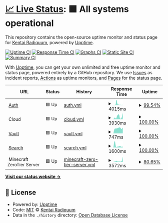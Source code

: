 # [📈 Live Status](https://Radiquum.github.io/wah.su-uptime): <!--live status--> **🟩 All systems operational**

This repository contains the open-source uptime monitor and status page for [Kentai Radiquum](https://pawb.cf), powered by [Upptime](https://github.com/upptime/upptime).

[![Uptime CI](https://github.com/Radiquum/wah.su-uptime/workflows/Uptime%20CI/badge.svg)](https://github.com/Radiquum/wah.su-uptime/actions?query=workflow%3A%22Uptime+CI%22)
[![Response Time CI](https://github.com/Radiquum/wah.su-uptime/workflows/Response%20Time%20CI/badge.svg)](https://github.com/Radiquum/wah.su-uptime/actions?query=workflow%3A%22Response+Time+CI%22)
[![Graphs CI](https://github.com/Radiquum/wah.su-uptime/workflows/Graphs%20CI/badge.svg)](https://github.com/Radiquum/wah.su-uptime/actions?query=workflow%3A%22Graphs+CI%22)
[![Static Site CI](https://github.com/Radiquum/wah.su-uptime/workflows/Static%20Site%20CI/badge.svg)](https://github.com/Radiquum/wah.su-uptime/actions?query=workflow%3A%22Static+Site+CI%22)
[![Summary CI](https://github.com/Radiquum/wah.su-uptime/workflows/Summary%20CI/badge.svg)](https://github.com/Radiquum/wah.su-uptime/actions?query=workflow%3A%22Summary+CI%22)

With [Upptime](https://upptime.js.org), you can get your own unlimited and free uptime monitor and status page, powered entirely by a GitHub repository. We use [Issues](https://github.com/Radiquum/wah.su-uptime/issues) as incident reports, [Actions](https://github.com/Radiquum/wah.su-uptime/actions) as uptime monitors, and [Pages](https://Radiquum.github.io/wah.su-uptime) for the status page.

<!--start: status pages-->
<!-- This summary is generated by Upptime (https://github.com/upptime/upptime) -->
<!-- Do not edit this manually, your changes will be overwritten -->
<!-- prettier-ignore -->
| URL | Status | History | Response Time | Uptime |
| --- | ------ | ------- | ------------- | ------ |
| <img alt="" src="https://icons.duckduckgo.com/ip3/auth.wah.su.ico" height="13"> [Auth](https://auth.wah.su) | 🟩 Up | [auth.yml](https://github.com/Radiquum/wah.su-uptime/commits/HEAD/history/auth.yml) | <details><summary><img alt="Response time graph" src="./graphs/auth/response-time-week.png" height="20"> 4015ms</summary><br><a href="https://status.wah.su/history/auth"><img alt="Response time 2453" src="https://img.shields.io/endpoint?url=https%3A%2F%2Fraw.githubusercontent.com%2FRadiquum%2Fwah.su-uptime%2FHEAD%2Fapi%2Fauth%2Fresponse-time.json"></a><br><a href="https://status.wah.su/history/auth"><img alt="24-hour response time 1680" src="https://img.shields.io/endpoint?url=https%3A%2F%2Fraw.githubusercontent.com%2FRadiquum%2Fwah.su-uptime%2FHEAD%2Fapi%2Fauth%2Fresponse-time-day.json"></a><br><a href="https://status.wah.su/history/auth"><img alt="7-day response time 4015" src="https://img.shields.io/endpoint?url=https%3A%2F%2Fraw.githubusercontent.com%2FRadiquum%2Fwah.su-uptime%2FHEAD%2Fapi%2Fauth%2Fresponse-time-week.json"></a><br><a href="https://status.wah.su/history/auth"><img alt="30-day response time 2453" src="https://img.shields.io/endpoint?url=https%3A%2F%2Fraw.githubusercontent.com%2FRadiquum%2Fwah.su-uptime%2FHEAD%2Fapi%2Fauth%2Fresponse-time-month.json"></a><br><a href="https://status.wah.su/history/auth"><img alt="1-year response time 2453" src="https://img.shields.io/endpoint?url=https%3A%2F%2Fraw.githubusercontent.com%2FRadiquum%2Fwah.su-uptime%2FHEAD%2Fapi%2Fauth%2Fresponse-time-year.json"></a></details> | <details><summary><a href="https://status.wah.su/history/auth">99.54%</a></summary><a href="https://status.wah.su/history/auth"><img alt="All-time uptime 99.83%" src="https://img.shields.io/endpoint?url=https%3A%2F%2Fraw.githubusercontent.com%2FRadiquum%2Fwah.su-uptime%2FHEAD%2Fapi%2Fauth%2Fuptime.json"></a><br><a href="https://status.wah.su/history/auth"><img alt="24-hour uptime 100.00%" src="https://img.shields.io/endpoint?url=https%3A%2F%2Fraw.githubusercontent.com%2FRadiquum%2Fwah.su-uptime%2FHEAD%2Fapi%2Fauth%2Fuptime-day.json"></a><br><a href="https://status.wah.su/history/auth"><img alt="7-day uptime 99.54%" src="https://img.shields.io/endpoint?url=https%3A%2F%2Fraw.githubusercontent.com%2FRadiquum%2Fwah.su-uptime%2FHEAD%2Fapi%2Fauth%2Fuptime-week.json"></a><br><a href="https://status.wah.su/history/auth"><img alt="30-day uptime 99.83%" src="https://img.shields.io/endpoint?url=https%3A%2F%2Fraw.githubusercontent.com%2FRadiquum%2Fwah.su-uptime%2FHEAD%2Fapi%2Fauth%2Fuptime-month.json"></a><br><a href="https://status.wah.su/history/auth"><img alt="1-year uptime 99.83%" src="https://img.shields.io/endpoint?url=https%3A%2F%2Fraw.githubusercontent.com%2FRadiquum%2Fwah.su-uptime%2FHEAD%2Fapi%2Fauth%2Fuptime-year.json"></a></details>
| <img alt="" src="https://icons.duckduckgo.com/ip3/cloud.wah.su.ico" height="13"> Cloud | 🟩 Up | [cloud.yml](https://github.com/Radiquum/wah.su-uptime/commits/HEAD/history/cloud.yml) | <details><summary><img alt="Response time graph" src="./graphs/cloud/response-time-week.png" height="20"> 3930ms</summary><br><a href="https://status.wah.su/history/cloud"><img alt="Response time 1981" src="https://img.shields.io/endpoint?url=https%3A%2F%2Fraw.githubusercontent.com%2FRadiquum%2Fwah.su-uptime%2FHEAD%2Fapi%2Fcloud%2Fresponse-time.json"></a><br><a href="https://status.wah.su/history/cloud"><img alt="24-hour response time 8837" src="https://img.shields.io/endpoint?url=https%3A%2F%2Fraw.githubusercontent.com%2FRadiquum%2Fwah.su-uptime%2FHEAD%2Fapi%2Fcloud%2Fresponse-time-day.json"></a><br><a href="https://status.wah.su/history/cloud"><img alt="7-day response time 3930" src="https://img.shields.io/endpoint?url=https%3A%2F%2Fraw.githubusercontent.com%2FRadiquum%2Fwah.su-uptime%2FHEAD%2Fapi%2Fcloud%2Fresponse-time-week.json"></a><br><a href="https://status.wah.su/history/cloud"><img alt="30-day response time 1981" src="https://img.shields.io/endpoint?url=https%3A%2F%2Fraw.githubusercontent.com%2FRadiquum%2Fwah.su-uptime%2FHEAD%2Fapi%2Fcloud%2Fresponse-time-month.json"></a><br><a href="https://status.wah.su/history/cloud"><img alt="1-year response time 1981" src="https://img.shields.io/endpoint?url=https%3A%2F%2Fraw.githubusercontent.com%2FRadiquum%2Fwah.su-uptime%2FHEAD%2Fapi%2Fcloud%2Fresponse-time-year.json"></a></details> | <details><summary><a href="https://status.wah.su/history/cloud">100.00%</a></summary><a href="https://status.wah.su/history/cloud"><img alt="All-time uptime 100.00%" src="https://img.shields.io/endpoint?url=https%3A%2F%2Fraw.githubusercontent.com%2FRadiquum%2Fwah.su-uptime%2FHEAD%2Fapi%2Fcloud%2Fuptime.json"></a><br><a href="https://status.wah.su/history/cloud"><img alt="24-hour uptime 100.00%" src="https://img.shields.io/endpoint?url=https%3A%2F%2Fraw.githubusercontent.com%2FRadiquum%2Fwah.su-uptime%2FHEAD%2Fapi%2Fcloud%2Fuptime-day.json"></a><br><a href="https://status.wah.su/history/cloud"><img alt="7-day uptime 100.00%" src="https://img.shields.io/endpoint?url=https%3A%2F%2Fraw.githubusercontent.com%2FRadiquum%2Fwah.su-uptime%2FHEAD%2Fapi%2Fcloud%2Fuptime-week.json"></a><br><a href="https://status.wah.su/history/cloud"><img alt="30-day uptime 100.00%" src="https://img.shields.io/endpoint?url=https%3A%2F%2Fraw.githubusercontent.com%2FRadiquum%2Fwah.su-uptime%2FHEAD%2Fapi%2Fcloud%2Fuptime-month.json"></a><br><a href="https://status.wah.su/history/cloud"><img alt="1-year uptime 100.00%" src="https://img.shields.io/endpoint?url=https%3A%2F%2Fraw.githubusercontent.com%2FRadiquum%2Fwah.su-uptime%2FHEAD%2Fapi%2Fcloud%2Fuptime-year.json"></a></details>
| <img alt="" src="https://icons.duckduckgo.com/ip3/vault.wah.su.ico" height="13"> [Vault](https://vault.wah.su) | 🟩 Up | [vault.yml](https://github.com/Radiquum/wah.su-uptime/commits/HEAD/history/vault.yml) | <details><summary><img alt="Response time graph" src="./graphs/vault/response-time-week.png" height="20"> 747ms</summary><br><a href="https://status.wah.su/history/vault"><img alt="Response time 822" src="https://img.shields.io/endpoint?url=https%3A%2F%2Fraw.githubusercontent.com%2FRadiquum%2Fwah.su-uptime%2FHEAD%2Fapi%2Fvault%2Fresponse-time.json"></a><br><a href="https://status.wah.su/history/vault"><img alt="24-hour response time 838" src="https://img.shields.io/endpoint?url=https%3A%2F%2Fraw.githubusercontent.com%2FRadiquum%2Fwah.su-uptime%2FHEAD%2Fapi%2Fvault%2Fresponse-time-day.json"></a><br><a href="https://status.wah.su/history/vault"><img alt="7-day response time 747" src="https://img.shields.io/endpoint?url=https%3A%2F%2Fraw.githubusercontent.com%2FRadiquum%2Fwah.su-uptime%2FHEAD%2Fapi%2Fvault%2Fresponse-time-week.json"></a><br><a href="https://status.wah.su/history/vault"><img alt="30-day response time 822" src="https://img.shields.io/endpoint?url=https%3A%2F%2Fraw.githubusercontent.com%2FRadiquum%2Fwah.su-uptime%2FHEAD%2Fapi%2Fvault%2Fresponse-time-month.json"></a><br><a href="https://status.wah.su/history/vault"><img alt="1-year response time 822" src="https://img.shields.io/endpoint?url=https%3A%2F%2Fraw.githubusercontent.com%2FRadiquum%2Fwah.su-uptime%2FHEAD%2Fapi%2Fvault%2Fresponse-time-year.json"></a></details> | <details><summary><a href="https://status.wah.su/history/vault">100.00%</a></summary><a href="https://status.wah.su/history/vault"><img alt="All-time uptime 100.00%" src="https://img.shields.io/endpoint?url=https%3A%2F%2Fraw.githubusercontent.com%2FRadiquum%2Fwah.su-uptime%2FHEAD%2Fapi%2Fvault%2Fuptime.json"></a><br><a href="https://status.wah.su/history/vault"><img alt="24-hour uptime 100.00%" src="https://img.shields.io/endpoint?url=https%3A%2F%2Fraw.githubusercontent.com%2FRadiquum%2Fwah.su-uptime%2FHEAD%2Fapi%2Fvault%2Fuptime-day.json"></a><br><a href="https://status.wah.su/history/vault"><img alt="7-day uptime 100.00%" src="https://img.shields.io/endpoint?url=https%3A%2F%2Fraw.githubusercontent.com%2FRadiquum%2Fwah.su-uptime%2FHEAD%2Fapi%2Fvault%2Fuptime-week.json"></a><br><a href="https://status.wah.su/history/vault"><img alt="30-day uptime 100.00%" src="https://img.shields.io/endpoint?url=https%3A%2F%2Fraw.githubusercontent.com%2FRadiquum%2Fwah.su-uptime%2FHEAD%2Fapi%2Fvault%2Fuptime-month.json"></a><br><a href="https://status.wah.su/history/vault"><img alt="1-year uptime 100.00%" src="https://img.shields.io/endpoint?url=https%3A%2F%2Fraw.githubusercontent.com%2FRadiquum%2Fwah.su-uptime%2FHEAD%2Fapi%2Fvault%2Fuptime-year.json"></a></details>
| <img alt="" src="https://icons.duckduckgo.com/ip3/search.wah.su.ico" height="13"> [Search](https://search.wah.su) | 🟩 Up | [search.yml](https://github.com/Radiquum/wah.su-uptime/commits/HEAD/history/search.yml) | <details><summary><img alt="Response time graph" src="./graphs/search/response-time-week.png" height="20"> 1600ms</summary><br><a href="https://status.wah.su/history/search"><img alt="Response time 1088" src="https://img.shields.io/endpoint?url=https%3A%2F%2Fraw.githubusercontent.com%2FRadiquum%2Fwah.su-uptime%2FHEAD%2Fapi%2Fsearch%2Fresponse-time.json"></a><br><a href="https://status.wah.su/history/search"><img alt="24-hour response time 881" src="https://img.shields.io/endpoint?url=https%3A%2F%2Fraw.githubusercontent.com%2FRadiquum%2Fwah.su-uptime%2FHEAD%2Fapi%2Fsearch%2Fresponse-time-day.json"></a><br><a href="https://status.wah.su/history/search"><img alt="7-day response time 1600" src="https://img.shields.io/endpoint?url=https%3A%2F%2Fraw.githubusercontent.com%2FRadiquum%2Fwah.su-uptime%2FHEAD%2Fapi%2Fsearch%2Fresponse-time-week.json"></a><br><a href="https://status.wah.su/history/search"><img alt="30-day response time 1088" src="https://img.shields.io/endpoint?url=https%3A%2F%2Fraw.githubusercontent.com%2FRadiquum%2Fwah.su-uptime%2FHEAD%2Fapi%2Fsearch%2Fresponse-time-month.json"></a><br><a href="https://status.wah.su/history/search"><img alt="1-year response time 1088" src="https://img.shields.io/endpoint?url=https%3A%2F%2Fraw.githubusercontent.com%2FRadiquum%2Fwah.su-uptime%2FHEAD%2Fapi%2Fsearch%2Fresponse-time-year.json"></a></details> | <details><summary><a href="https://status.wah.su/history/search">100.00%</a></summary><a href="https://status.wah.su/history/search"><img alt="All-time uptime 100.00%" src="https://img.shields.io/endpoint?url=https%3A%2F%2Fraw.githubusercontent.com%2FRadiquum%2Fwah.su-uptime%2FHEAD%2Fapi%2Fsearch%2Fuptime.json"></a><br><a href="https://status.wah.su/history/search"><img alt="24-hour uptime 100.00%" src="https://img.shields.io/endpoint?url=https%3A%2F%2Fraw.githubusercontent.com%2FRadiquum%2Fwah.su-uptime%2FHEAD%2Fapi%2Fsearch%2Fuptime-day.json"></a><br><a href="https://status.wah.su/history/search"><img alt="7-day uptime 100.00%" src="https://img.shields.io/endpoint?url=https%3A%2F%2Fraw.githubusercontent.com%2FRadiquum%2Fwah.su-uptime%2FHEAD%2Fapi%2Fsearch%2Fuptime-week.json"></a><br><a href="https://status.wah.su/history/search"><img alt="30-day uptime 100.00%" src="https://img.shields.io/endpoint?url=https%3A%2F%2Fraw.githubusercontent.com%2FRadiquum%2Fwah.su-uptime%2FHEAD%2Fapi%2Fsearch%2Fuptime-month.json"></a><br><a href="https://status.wah.su/history/search"><img alt="1-year uptime 100.00%" src="https://img.shields.io/endpoint?url=https%3A%2F%2Fraw.githubusercontent.com%2FRadiquum%2Fwah.su-uptime%2FHEAD%2Fapi%2Fsearch%2Fuptime-year.json"></a></details>
| <img alt="" src="https://icons.duckduckgo.com/ip3/null.ico" height="13"> Minecraft ZeroTier Server | 🟩 Up | [minecraft-zero-tier-server.yml](https://github.com/Radiquum/wah.su-uptime/commits/HEAD/history/minecraft-zero-tier-server.yml) | <details><summary><img alt="Response time graph" src="./graphs/minecraft-zero-tier-server/response-time-week.png" height="20"> 3572ms</summary><br><a href="https://status.wah.su/history/minecraft-zero-tier-server"><img alt="Response time 2927" src="https://img.shields.io/endpoint?url=https%3A%2F%2Fraw.githubusercontent.com%2FRadiquum%2Fwah.su-uptime%2FHEAD%2Fapi%2Fminecraft-zero-tier-server%2Fresponse-time.json"></a><br><a href="https://status.wah.su/history/minecraft-zero-tier-server"><img alt="24-hour response time 11172" src="https://img.shields.io/endpoint?url=https%3A%2F%2Fraw.githubusercontent.com%2FRadiquum%2Fwah.su-uptime%2FHEAD%2Fapi%2Fminecraft-zero-tier-server%2Fresponse-time-day.json"></a><br><a href="https://status.wah.su/history/minecraft-zero-tier-server"><img alt="7-day response time 3572" src="https://img.shields.io/endpoint?url=https%3A%2F%2Fraw.githubusercontent.com%2FRadiquum%2Fwah.su-uptime%2FHEAD%2Fapi%2Fminecraft-zero-tier-server%2Fresponse-time-week.json"></a><br><a href="https://status.wah.su/history/minecraft-zero-tier-server"><img alt="30-day response time 2927" src="https://img.shields.io/endpoint?url=https%3A%2F%2Fraw.githubusercontent.com%2FRadiquum%2Fwah.su-uptime%2FHEAD%2Fapi%2Fminecraft-zero-tier-server%2Fresponse-time-month.json"></a><br><a href="https://status.wah.su/history/minecraft-zero-tier-server"><img alt="1-year response time 2927" src="https://img.shields.io/endpoint?url=https%3A%2F%2Fraw.githubusercontent.com%2FRadiquum%2Fwah.su-uptime%2FHEAD%2Fapi%2Fminecraft-zero-tier-server%2Fresponse-time-year.json"></a></details> | <details><summary><a href="https://status.wah.su/history/minecraft-zero-tier-server">80.65%</a></summary><a href="https://status.wah.su/history/minecraft-zero-tier-server"><img alt="All-time uptime 89.81%" src="https://img.shields.io/endpoint?url=https%3A%2F%2Fraw.githubusercontent.com%2FRadiquum%2Fwah.su-uptime%2FHEAD%2Fapi%2Fminecraft-zero-tier-server%2Fuptime.json"></a><br><a href="https://status.wah.su/history/minecraft-zero-tier-server"><img alt="24-hour uptime 0.01%" src="https://img.shields.io/endpoint?url=https%3A%2F%2Fraw.githubusercontent.com%2FRadiquum%2Fwah.su-uptime%2FHEAD%2Fapi%2Fminecraft-zero-tier-server%2Fuptime-day.json"></a><br><a href="https://status.wah.su/history/minecraft-zero-tier-server"><img alt="7-day uptime 80.65%" src="https://img.shields.io/endpoint?url=https%3A%2F%2Fraw.githubusercontent.com%2FRadiquum%2Fwah.su-uptime%2FHEAD%2Fapi%2Fminecraft-zero-tier-server%2Fuptime-week.json"></a><br><a href="https://status.wah.su/history/minecraft-zero-tier-server"><img alt="30-day uptime 89.81%" src="https://img.shields.io/endpoint?url=https%3A%2F%2Fraw.githubusercontent.com%2FRadiquum%2Fwah.su-uptime%2FHEAD%2Fapi%2Fminecraft-zero-tier-server%2Fuptime-month.json"></a><br><a href="https://status.wah.su/history/minecraft-zero-tier-server"><img alt="1-year uptime 89.81%" src="https://img.shields.io/endpoint?url=https%3A%2F%2Fraw.githubusercontent.com%2FRadiquum%2Fwah.su-uptime%2FHEAD%2Fapi%2Fminecraft-zero-tier-server%2Fuptime-year.json"></a></details>

<!--end: status pages-->

[**Visit our status website →**](https://Radiquum.github.io/wah.su-uptime)

## 📄 License

- Powered by: [Upptime](https://github.com/upptime/upptime)
- Code: [MIT](./LICENSE) © [Kentai Radiquum](https://pawb.cf)
- Data in the `./history` directory: [Open Database License](https://opendatacommons.org/licenses/odbl/1-0/)

